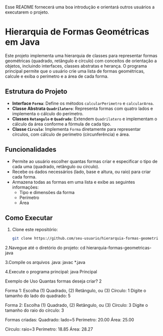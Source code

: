 
Esse README fornecerá uma boa introdução e orientará outros usuários a executarem o projeto.

# Hierarquia de Formas Geométricas em Java

Este projeto implementa uma hierarquia de classes para representar formas geométricas (quadrado, retângulo e círculo) com conceitos de orientação a objetos, incluindo interfaces, classes abstratas e herança. O programa principal permite que o usuário crie uma lista de formas geométricas, calcule e exiba o perímetro e a área de cada forma.

## Estrutura do Projeto
 
- **Interface `Forma`**: Define os métodos `calcularPerimetro` e `calcularArea`.
- **Classe Abstrata `Quadrilatero`**: Representa formas com quatro lados e implementa o cálculo do perímetro.
- **Classes `Retangulo` e `Quadrado`**: Extendem `Quadrilatero` e implementam o cálculo da área conforme a fórmula de cada tipo.
- **Classe `Circulo`**: Implementa `Forma` diretamente para representar círculos, com cálculo de perímetro (circunferência) e área.

## Funcionalidades

- Permite ao usuário escolher quantas formas criar e especificar o tipo de cada uma (quadrado, retângulo ou círculo).
- Recebe os dados necessários (lado, base e altura, ou raio) para criar cada forma.
- Armazena todas as formas em uma lista e exibe as seguintes informações:
  - Tipo e dimensões da forma
  - Perímetro
  - Área

## Como Executar

1. Clone este repositório:
   ```bash
   git clone https://github.com/seu-usuario/hierarquia-formas-geometricas-java.git
   
2.Navegue até o diretório do projeto:
cd hierarquia-formas-geometricas-java

3.Compile os arquivos .java:
javac *.java

4.Execute o programa principal:
java Principal

Exemplo de Uso
Quantas formas deseja criar? 2

Forma 1:
Escolha (1) Quadrado, (2) Retângulo, ou (3) Círculo: 1
Digite o tamanho do lado do quadrado: 5

Forma 2:
Escolha (1) Quadrado, (2) Retângulo, ou (3) Círculo: 3
Digite o tamanho do raio do círculo: 3

Formas criadas:
Quadrado: lado=5
Perímetro: 20.00
Área: 25.00

Círculo: raio=3
Perímetro: 18.85
Área: 28.27

